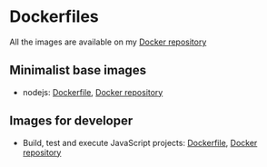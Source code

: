 # Dockerfiles #

All the images are available on my [Docker repository](https://index.docker.io/u/haklop/nodejs/)

## Minimalist base images ##

- nodejs: [Dockerfile](https://github.com/haklop/dockerfiles/tree/master/nodejs), [Docker repository](https://index.docker.io/u/haklop/nodejs/)

## Images for developer ##

- Build, test and execute JavaScript projects: [Dockerfile](https://github.com/haklop/dockerfiles/blob/master/devboxes/javascript/Dockerfile), [Docker repository](https://index.docker.io/u/haklop/nodedevbox/)

